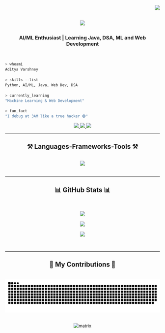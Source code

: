 <img align="right" src="https://visitor-badge.laobi.icu/badge?page_id=adityavar808.adityavar808" />

<h1 align="center">
    <img src="https://readme-typing-svg.herokuapp.com?font=Share+Tech+Mono&size=30&pause=1000&color=00FF00&center=true&vCenter=true&width=600&height=60&lines=System+Activated...;Access+Granted...;Hello+World!+I'm+Aditya+Varshney;AI%2FML+Engineer+in+progress..." />
</h1>


<h3 align="center">AI/ML Enthusiast | Learning Java, DSA, ML and Web Development</h3>

<br/>

```bash
> whoami
Aditya Varshney

> skills --list
Python, AI/ML, Java, Web Dev, DSA

> currently_learning
"Machine Learning & Web Development"

> fun_fact
"I debug at 3AM like a true hacker 🟢"
```
 
<div align="center"> 
  <a href="mailto:adityavarshney808@gmail.com">
    <img src="https://img.shields.io/badge/Gmail-000000?style=for-the-badge&logo=gmail&logoColor=red" />
  </a>
  <a href="https://linkedin.com/in/adityaavarshney" target="_blank">
    <img src="https://img.shields.io/badge/LinkedIn-000000?style=for-the-badge&logo=linkedin&logoColor=00FF00" />
  </a>
  <a href="https://github.com/adityavar808" target="_blank">
     <img src="https://img.shields.io/badge/Portfolio-000000?style=for-the-badge&logo=github&logoColor=00FF00" /> 
  </a>
</div>



<hr/>

<h2 align="center">⚒️ Languages-Frameworks-Tools ⚒️</h2>
<br/>
<div align="center">
    <img src="https://skillicons.dev/icons?i=python,java,html,css,js,mysql,git,github,arduino,tensorflow,opencv" />
</div>

<br/>
<hr/>

<h2 align="center">📊 GitHub Stats 📊</h2>
<br>
<div align="center">

![](https://github-readme-stats.vercel.app/api?username=adityavar808&show_icons=true&theme=tokyonight&hide_border=true&bg_color=0D1117&title_color=00FF00&icon_color=00FF00)

![](https://github-readme-streak-stats.herokuapp.com/?user=adityavar808&theme=tokyonight&hide_border=true&background=0D1117&stroke=00FF00&ring=00FF00&fire=00FF00&currStreakLabel=00FF00)

![](https://github-readme-stats.vercel.app/api/top-langs/?username=adityavar808&layout=compact&theme=tokyonight&hide_border=true&bg_color=0D1117&title_color=00FF00&icon_color=00FF00)

</div>


<br/>
<hr/>

<div align="center">
  <h2>🐍 My Contributions 🐍</h2>
  <br>
  <img alt="snake eating my contributions" src="https://raw.githubusercontent.com/platane/snk/output/github-contribution-grid-snake-dark.svg" />
</div>

<br/>

<p align="center">
  <img src="https://i.gifer.com/7VE.gif" width="600" alt="matrix">
</p>

